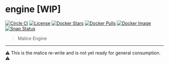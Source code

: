 engine [WIP]
============

[![Circle CI](https://circleci.com/gh/maliceio/engine.png?style=shield)](https://circleci.com/gh/maliceio/engine) [![License](http://img.shields.io/:license-mit-blue.svg)](http://doge.mit-license.org) [![Docker Stars](https://img.shields.io/docker/stars/malice/engine.svg)](https://hub.docker.com/r/malice/engine/) [![Docker Pulls](https://img.shields.io/docker/pulls/malice/engine.svg)](https://hub.docker.com/r/malice/engine/) [![Docker Image](https://img.shields.io/badge/docker%20image-14.1MB-blue.svg)](https://hub.docker.com/r/malice/engine/) [![Snap Status](https://build.snapcraft.io/badge/maliceio/engine.svg)](https://build.snapcraft.io/user/maliceio/engine)

> Malice Engine

---

:warning: This is the malice re-write and is not yet ready for general consumption. :warning:
